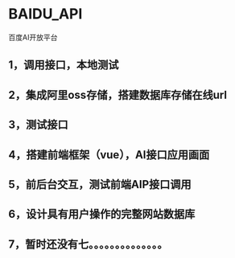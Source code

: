 # BAIDU_API
百度AI开放平台



## 1，调用接口，本地测试

## 2，集成阿里oss存储，搭建数据库存储在线url

## 3，测试接口

## 4，搭建前端框架（vue），AI接口应用画面

## 5，前后台交互，测试前端AIP接口调用

## 6，设计具有用户操作的完整网站数据库

## 7，暂时还没有七。。。。。。。。。。。。。。

